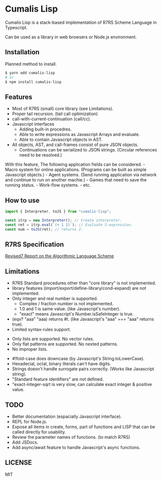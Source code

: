 # Cumalis Lisp

Cumalis Lisp is a stack-based implementation of R7RS Scheme Language
in Typescript.

Can be used as a library in web browsers or Node.js environment.

## Installation

Planned method to install.

```bash
$ yarn add cumalis-lisp
# or
$ npm install cumalis-lisp
```

## Features
  - Most of R7RS (small) core library (see Limitations).
  - Proper tail recursion. (tail call optimization)
  - call-with-current-continuation (call/cc).
  - Javascript interfaces
    * Adding built-in procedres.
    * Able to write expressions as Javascript Arrays and evaluate.
    * Able to contain Javascript objects in AST.
  - All objects, AST, and call-frames consist of pure JSON objects.
    * Continuations can be serialized to JSON strings. (Circular references need to be resolved.)

  With this feature, The following application fields can be considered.
    - Macro system for online applications. (Programs can be built as simple Javascript objects.)
    - Agent systems. (Send running application via network and continue to run on another machie.)
    - Games that need to save the running status.
    - Work-flow systems.
    - etc.

## How to use

```typescript
import { Interpreter, toJS } from "cumalis-lisp";

const itrp = new Interpreter(); // Create interpreter.
const ret = itrp.eval(`(+ 1 1)`); // Evaluate S-expression.
const num = toJS(ret); // returns 2.
```

## R7RS Specification

[Revised7 Report on the Algorithmic Language Scheme](https://github.com/johnwcowan/r7rs-spec/blob/errata/spec/r7rs.pdf)

## Limitations
  
  - R7RS Standard procedures other than "core library" is not implemented.
  - library features (import/export/define-library/cond-expand) are not implemented.
  - Only integer and real number is supported.
    * Complex / fraction number is not implemented.
    * 1.0 and 1 is same value. (like Javascript's number).
    * "exact" means Javascript's Number.isSafeInteger is true.
  - (eqv? "aaa" "aaa) returns #t. (like Javascript's "aaa" === "aaa" returns true).
  - Limited syntax-rules support.
   * Only lists are supported. No vector rules.
   * Only flat patterns are supported. No nexted patterns.
   * No improper lists.
  - #!fold-case does downcase (by Javascript's String.toLowerCase).
  - Hexadecial, octal, binary literals can't have digits.
  - Strings doesn't handle surrogate pairs correctly. (Works like Javascript string).
  - "Standard feature identifiers" are not defined.
  - "exact-integer-sqrt is very slow, can calculate exact integer & positive value.

## TODO
  - Better documentation (espacially Javascript interface).
  - REPL for Node.js.
  - Expose all items in create, forms, part of functions and LISP that can be called directly for usability.
  - Review the parameter names of functions. (to match R7RS)
  - Add JSDocs.
  - Add async/await feature to handle Javascript's async functions.

## LICENSE

MIT
